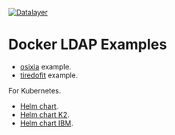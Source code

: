 [![Datalayer](https://docs.datalayer.io/logo/datalayer-25.svg)](https://datalayer.io)

# Docker LDAP Examples

+ [osixia](./osixia) example.
+ [tiredofit](./tiredofit) example.

For Kubernetes.

+ [Helm chart](https://github.com/helm/charts/tree/master/stable/openldap).
+ [Helm chart K2](https://github.com/samsung-cnct/k2-charts/tree/master/openldap).
+ [Helm chart IBM](https://github.com/ibm-cloud-architecture/icp-openldap).
